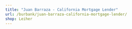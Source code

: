 ```yaml
---
title: "Juan Barraza - California Mortgage Lender"
url: /burbank/juan-barraza-california-mortgage-lender/
shop: Leiher
---
```

